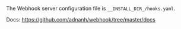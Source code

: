 The Webhook server configuration file is `__INSTALL_DIR_/hooks.yaml`.

Docs: <https://github.com/adnanh/webhook/tree/master/docs>

